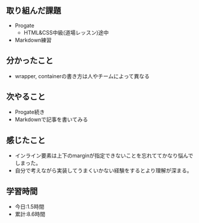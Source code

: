 ## 取り組んだ課題
- Progate
  - HTML&CSS中級(道場レッスン)途中
- Markdown練習
## 分かったこと
- wrapper, containerの書き方は人やチームによって異なる
## 次やること
- Progate続き
- Markdownで記事を書いてみる
## 感じたこと
- インライン要素は上下のmarginが指定できないことを忘れててかなり悩んでしまった。
- 自分で考えながら実装してうまくいかない経験をするとより理解が深まる。
## 学習時間
- 今日:1.5時間
- 累計:8.6時間